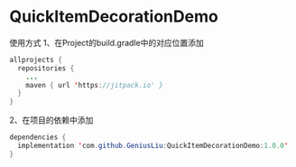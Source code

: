# QuickItemDecorationDemo

使用方式
1、在Project的build.gradle中的对应位置添加
```java
allprojects {
  repositories {
    ...
    maven { url 'https://jitpack.io' }
  }
}
```
2、在项目的依赖中添加
```java
dependencies {
  implementation 'com.github.GeniusLiu:QuickItemDecorationDemo:1.0.0'
}
```
